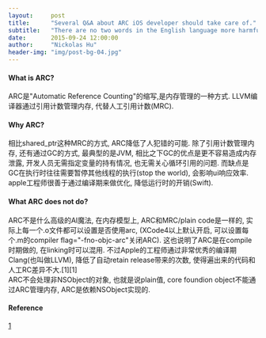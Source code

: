 ```yaml
---
layout:     post
title:      "Several Q&A about ARC iOS developer should take care of."
subtitle:   "There are no two words in the English language more harmful than good job."
date:       2015-09-24 12:00:00
author:     "Nickolas Hu"
header-img: "img/post-bg-04.jpg"
---
```


#### What is ARC?
ARC是"Automatic Reference Counting"的缩写,是内存管理的一种方式. LLVM编译器通过引用计数管理内存, 代替人工引用计数(MRC). 

#### Why ARC?
相比shared_ptr这种MRC的方式, ARC降低了人犯错的可能. 除了引用计数管理内存, 还有通过GC的方式, 最典型的是JVM, 相比之下GC的优点是更不容易造成内存泄露, 开发人员无需指定变量的持有情况, 也无需关心循环引用的问题. 而缺点是GC在执行时往往需要暂停其他线程的执行(stop the world), 会影响ui响应效率.   
apple工程师很善于通过编译期来做优化, 降低运行时的开销(Swift).

#### What ARC does not do?
ARC不是什么高级的AI魔法, 在内存模型上, ARC和MRC/plain code是一样的, 实际上每一个.o文件都可以设置是否使用arc, (XCode4以上默认开启, 可以设置每个.m的compiler flag="-fno-objc-arc"关闭ARC). 这也说明了ARC是在compile时期做的, 在linking时可以混用. 不过Apple的工程师通过非常优秀的编译期Clang(也叫做LLVM), 降低了自动retain release带来的次数, 使得遍出来的代码和人工RC差异不大.[1][1]  
ARC不会处理非NSObject的对象, 也就是说plain值, core foundion object不能通过ARC管理内存, ARC是依赖NSObject实现的.


#### Reference
[1](http://arstechnica.com/apple/2011/07/mac-os-x-10-7/10/#arc)
